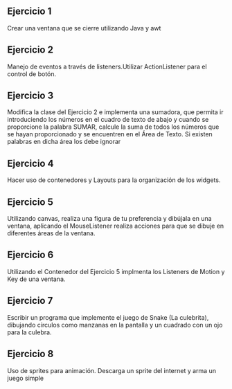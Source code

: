 ## Ejercicio 1

Crear una ventana que se cierre utilizando Java y awt

## Ejercicio 2

Manejo de eventos a través de listeners.Utilizar ActionListener para el control de botón.

## Ejercicio 3

Modifica la clase del Ejercicio 2 e implementa una sumadora, que permita ir introduciendo los números en el cuadro de texto de abajo y cuando se proporcione la palabra SUMAR, calcule la suma de todos los números que se hayan proporcionado y se encuentren en el Área de Texto. Si existen palabras en dicha área los debe ignorar

## Ejercicio 4

Hacer uso de contenedores y Layouts para la organización de los widgets.

## Ejercicio 5

Utilizando canvas, realiza una figura de tu preferencia y dibújala en una ventana, aplicando el MouseListener realiza acciones para que se dibuje en diferentes áreas de la ventana.

## Ejercicio 6

Utilizando el Contenedor del Ejercicio 5 implmenta los Listeners de Motion y Key de una ventana.

## Ejercicio 7

Escribir un programa que implemente el juego de Snake (La culebrita), dibujando círculos como manzanas en la pantalla y un cuadrado con un ojo para la culebra.

## Ejercicio 8

Uso de sprites para animación. Descarga un sprite del internet y arma un juego simple